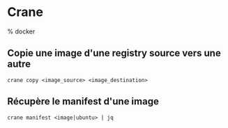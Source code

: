# Crane

% docker

## Copie une image d'une registry source vers une autre

```
crane copy <image_source> <image_destination>
```

## Récupère le manifest d'une image

```
crane manifest <image|ubuntu> | jq
```